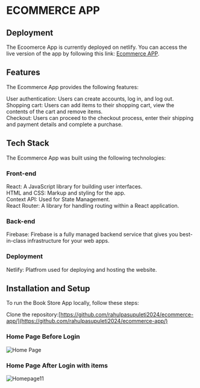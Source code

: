 # ECOMMERCE APP

## Deployment
The Ecoomerce App is currently deployed on netlify. You can access the live version of the app by following this link: [Ecommerce APP](https://rahulecommercesite.netlify.app/).

## Features
The Ecommerce App provides the following features:

User authentication: Users can create accounts, log in, and log out.\
Shopping cart: Users can add items to their shopping cart, view the contents of the cart and remove items.\
Checkout: Users can proceed to the checkout process, enter their shipping and payment details and complete a purchase.

## Tech Stack
The Ecommerce App was built using the following technologies:

### Front-end
React: A JavaScript library for building user interfaces.\
HTML and CSS: Markup and styling for the app.\
Context API: Used for State Management.\
React Router: A library for handling routing within a React application.
### Back-end
Firebase: Firebase is a fully managed backend service that gives you best-in-class infrastructure for your web apps.
### Deployment
Netlify: Platfrom used for deploying and hosting the website.

## Installation and Setup
To run the Book Store App locally, follow these steps:

Clone the repository:[https://github.com/rahulpasupuleti2024/ecommerce-app/](https://github.com/rahulpasupuleti2024/ecommerce-app/)

### Home Page Before Login
![Home Page](https://github.com/rahulpasupuleti2024/ecommerce-app/assets/91516898/2a7d07bf-feb2-4bb9-b1dc-1fb5e77bccc5)

### Home Page After Login with items
![Homepage11](https://github.com/rahulpasupuleti2024/ecommerce-app/assets/91516898/c365d889-0a80-45a6-a29c-0b8709d4cf87)
















